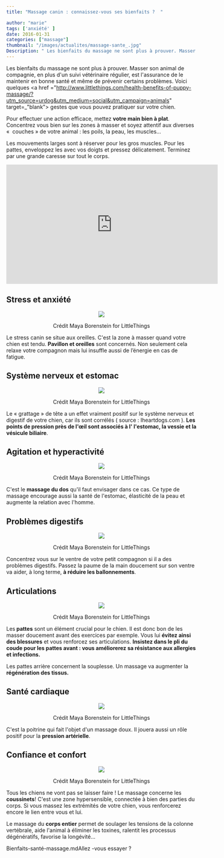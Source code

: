 ```yaml
---
title: "Massage canin : connaissez-vous ses bienfaits ?  "

author: "marie"
tags: ['anxiété' ]
date: 2016-01-31
categories: ["massage"]
thumbnail: "/images/actualites/massage-sante_.jpg"
Description: " Les bienfaits du massage ne sont plus à prouver. Masser son animal de compagnie, en plus d'un suivi vétérinaire régulier, est l'assurance de le maintenir en bonne santé et même de prévenir certains problèmes. "
---
```



Les bienfaits du massage ne sont plus à prouver. Masser son animal de compagnie, en plus d'un suivi vétérinaire régulier, est l'assurance de le maintenir en bonne santé et même de prévenir certains problèmes.
Voici quelques <a href ="http://www.littlethings.com/health-benefits-of-puppy-massage/?utm_source=urdog&utm_medium=social&utm_campaign=animals" target=_"blank"> gestes </a> que vous pouvez pratiquer sur votre chien.


Pour effectuer une action efficace, mettez <b>votre main bien à plat</b>. Concentrez vous bien sur les zones à masser et soyez attentif aux diverses «  couches » de votre animal : les poils, la peau, les muscles...

Les mouvements larges sont à réserver pour les gros muscles. Pour les pattes, enveloppez les avec vos doigts et pressez délicatement. Terminez par une grande caresse sur tout le corps.


<p align="center">
   <iframe width="560" height="315" src="https://www.youtube.com/embed/EAD-ytWKvFg" frameborder="0" allowfullscreen></iframe>

</p>

## Stress et anxiété ##

<p align="center"><img src="/images/actualites/massage-oreilles.jpg"class="img-responsive"></p>





<p align="center">Crédit Maya Borenstein for LittleThings</p>


Le stress canin se situe aux oreilles. C'est la zone à masser quand votre chien est tendu. <b>Pavillon et oreilles</b> sont concernés. Non seulement cela relaxe votre compagnon mais  lui insuffle aussi de l’énergie en cas de fatigue.






## Système nerveux et estomac ##

<p align="center"><img src="/images/actualites/massage-estomac.jpg"class="img-responsive"></p>


<p align="center">Crédit Maya Borenstein for LittleThings</p>

Le « grattage » de tête a un effet vraiment positif sur le système nerveux et digestif de votre chien, car ils sont corrélés ( source : Iheartdogs.com ). <b>Les points de pression près de l'œil sont associés à l' l'estomac, la vessie et la vésicule biliaire</b>.

## Agitation et hyperactivité  ##


<p align="center"><img src="/images/actualites/massgeagitation.jpg"class="img-responsive"></p>
<p align="center">Crédit Maya Borenstein for LittleThings</p>

C'est le <b>massage du dos</b> qu'il faut envisager dans ce cas. Ce type de massage encourage aussi la santé de l'estomac, élasticité de la peau et augmente la relation avec l'homme.

## Problèmes digestifs ##

<p align="center"><img src="/images/actualites/massagedigestif.jpg"class="img-responsive"></p>
<p align="center">Crédit Maya Borenstein for LittleThings</p>

Concentrez vous sur le ventre de votre petit compagnon si il a des problèmes digestifs. Passez la paume de la main doucement sur son ventre va aider, à long terme, <b>à réduire les ballonnements</b>.

## Articulations ##
<p align="center"><img src="/images/actualites/massagearticulationjpg.jpg"class="img-responsive"></p>
<p align="center">Crédit Maya Borenstein for LittleThings</p>

Les<b> pattes</b> sont un élément crucial pour le chien. Il est donc bon de les masser doucement avant des exercices par exemple. Vous lui <b>évitez ainsi des blessures</b> et vous renforcez ses articulations. <b>Insistez dans le pli du coude pour les pattes avant : vous améliorerez sa résistance aux allergies et infections. </b>

Les pattes arrière concernent la souplesse. Un massage va augmenter la <b>régénération des tissus.</b>


## Santé cardiaque ##

<p align="center"><img src="/images/actualites/massagepoitrine.jpg"class="img-responsive"></p>
<p align="center">Crédit Maya Borenstein for LittleThings</p>

C'est la poitrine qui fait l'objet d'un massage doux. Il jouera aussi un rôle positif pour la <b>pression artérielle</b>.

## Confiance et confort ##
<p align="center"><img src="/images/actualites/massagepattes.jpg"class="img-responsive"></p>

<p align="center">Crédit Maya Borenstein for LittleThings</p>

Tous les chiens ne vont pas se laisser faire ! Le massage concerne les <b>coussinets</b>! C'est une zone hypersensible, connectée à bien des parties du corps. Si vous massez les extrémités de votre chien, vous renforcerez encore le lien entre vous et lui.


Le massage du <b>corps entier</b> permet de soulager les tensions de la colonne vertébrale, aide l'animal à éliminer les toxines, ralentit les processus dégénératifs, favorise la longévité...

Bienfaits-santé-massage.mdAllez -vous essayer ?